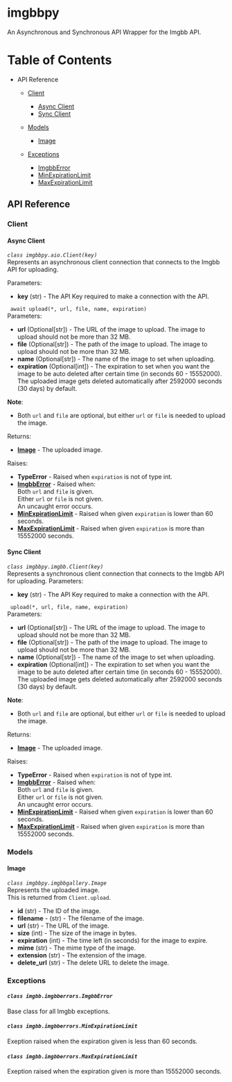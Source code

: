 # imgbbpy
An Asynchronous and Synchronous API Wrapper for the Imgbb API.

# Table of Contents
- API Reference
  
  - [Client](https://github.com/scrazzz/imgbbpy/blob/master/documentation.md#client)
    - [Async Client](https://github.com/scrazzz/imgbbpy/blob/master/documentation.md#async-client)
    - [Sync Client](https://github.com/scrazzz/imgbbpy/blob/master/documentation.md#sync-client)
  
  - [Models](https://github.com/scrazzz/imgbbpy/blob/master/documentation.md#models)
    - [Image](https://github.com/scrazzz/imgbbpy/blob/master/documentation.md#image)

  - [Exceptions](https://github.com/scrazzz/imgbbpy/blob/master/documentation.md#exceptions)
    - [ImgbbError](https://github.com/scrazzz/imgbbpy/blob/master/documentation.md#imgbbimgbberrors-imgbberror)
    - [MinExpirationLimit](https://github.com/scrazzz/imgbbpy/blob/master/documentation.md#imgbbimgbberrors-minexpirationlimit)
    - [MaxExpirationLimit](https://github.com/scrazzz/imgbbpy/blob/master/documentation.md#imgbbimgbberrors-maxexpirationlimit)

## API Reference

### Client
#### Async Client
*`class imgbbpy.aio.Client(key)`*  
Represents an asynchronous client connection that connects to the Imgbb API for uploading.

Parameters:
  * __key__ (str) - The API Key required to make a connection with the API.

` ` `await upload(*, url, file, name, expiration)`  
Parameters:
  * __url__ (Optional[str]) - The URL of the image to upload. The image to upload should not be more than 32 MB.
  * __file__ (Optional[str]) - The path of the image to upload. The image to upload should not be more than 32 MB.
  * __name__ (Optional[str]) - The name of the image to set when uploading.
  * __expiration__ (Optional[int]) - The expiration to set when you want the image to be auto deleted after certain time (in seconds 60 - 15552000). The uploaded image gets deleted automatically after 2592000 seconds (30 days) by default.

__Note__:  
* Both `url` and `file` are optional, but either `url` or `file` is needed to upload the image.

Returns:
  * [__Image__](https://github.com/scrazzz/imgbbpy/blob/master/documentation.md#image) - The uploaded image.

Raises:
* __TypeError__ - Raised when `expiration` is not of type int.
* [__ImgbbError__](https://github.com/scrazzz/imgbbpy/blob/master/documentation.md#imgbbimgbberrors-imgbberror) - Raised when:  
Both `url` and `file` is given.  
Either `url` or `file` is not given.  
An uncaught error occurs.  
* [__MinExpirationLimit__](https://github.com/scrazzz/imgbbpy/blob/master/documentation.md#imgbbimgbberrors-minexpirationlimit) - Raised when given `expiration` is lower than 60 seconds.
* [__MaxExpirationLimit__](https://github.com/scrazzz/imgbbpy/blob/master/documentation.md#imgbbimgbberrors-maxexpirationlimit) - Raised when given `expiration` is more than 15552000 seconds.

#### Sync Client
*`class imgbbpy.imgbb.Client(key)`*  
Represents a synchronous client connection that connects to the Imgbb API for uploading.
Parameters:
  * __key__ (str) - The API Key required to make a connection with the API.

` ` `upload(*, url, file, name, expiration)`  
Parameters:
  * __url__ (Optional[str]) - The URL of the image to upload. The image to upload should not be more than 32 MB.
  * __file__ (Optional[str]) - The path of the image to upload. The image to upload should not be more than 32 MB.
  * __name__ (Optional[str]) - The name of the image to set when uploading.
  * __expiration__ (Optional[int]) - The expiration to set when you want the image to be auto deleted after certain time (in seconds 60 - 15552000). The uploaded image gets deleted automatically after 2592000 seconds (30 days) by default.

__Note__:  
* Both `url` and `file` are optional, but either `url` or `file` is needed to upload the image.

Returns:
  * [__Image__](https://github.com/scrazzz/imgbbpy/blob/master/documentation.md#image) - The uploaded image.

Raises:
* __TypeError__ - Raised when `expiration` is not of type int.
* [__ImgbbError__](https://github.com/scrazzz/imgbbpy/blob/master/documentation.md#imgbbimgbberrors-imgbberror) - Raised when:  
Both `url` and `file` is given.  
Either `url` or `file` is not given.  
An uncaught error occurs.  
* [__MinExpirationLimit__](https://github.com/scrazzz/imgbbpy/blob/master/documentation.md#imgbbimgbberrors-minexpirationlimit) - Raised when given `expiration` is lower than 60 seconds.
* [__MaxExpirationLimit__](https://github.com/scrazzz/imgbbpy/blob/master/documentation.md#imgbbimgbberrors-maxexpirationlimit) - Raised when given `expiration` is more than 15552000 seconds.

### Models
#### Image
*`class imgbbpy.imgbbgallery.Image`*  
Represents the uploaded image.  
This is returned from `Client.upload`.

* __id__ (str) - The ID of the image.
* __filename__ - (str) - The filename of the image.
* __url__ (str) - The URL of the image.
* __size__ (int) - The size of the image in bytes.
* __expiration__ (int) - The time left (in seconds) for the image to expire.
* __mime__ (str) - The mime type of the image.
* __extension__ (str) - The extension of the image.
* __delete_url__ (str) - The delete URL to delete the image.

### Exceptions

#### *`class imgbb.imgbberrors.ImgbbError`*

Base class for all Imgbb exceptions.

#### *`class imgbb.imgbberrors.MinExpirationLimit`*

Exeption raised when the expiration given is less than 60 seconds.

#### *`class imgbb.imgbberrors.MaxExpirationLimit`*

Exeption raised when the expiration given is more than 15552000 seconds.
